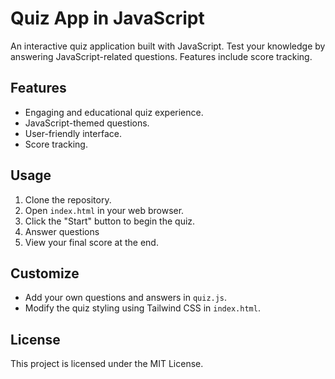 # Quiz App in JavaScript

An interactive quiz application built with JavaScript. Test your knowledge by answering JavaScript-related questions. Features include score tracking.

## Features

- Engaging and educational quiz experience.
- JavaScript-themed questions.
- User-friendly interface.
- Score tracking.

## Usage

1. Clone the repository.
2. Open `index.html` in your web browser.
3. Click the "Start" button to begin the quiz.
4. Answer questions
5. View your final score at the end.

## Customize

- Add your own questions and answers in `quiz.js`.
- Modify the quiz styling using Tailwind CSS in `index.html`.

## License

This project is licensed under the MIT License.

